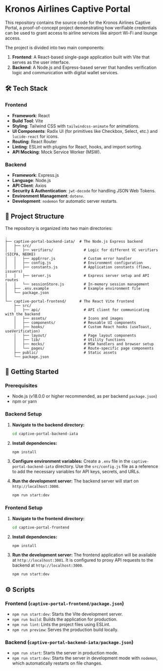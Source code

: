 # Kronos Airlines Captive Portal

This repository contains the source code for the Kronos Airlines Captive Portal, a proof-of-concept project demonstrating how verifiable credentials can be used to grant access to airline services like airport Wi-Fi and lounge access.

The project is divided into two main components:
1.  **Frontend**: A React-based single-page application built with Vite that serves as the user interface.
2.  **Backend**: A Node.js and Express-based server that handles verification logic and communication with digital wallet services.

## 🛠️ Tech Stack

### Frontend

-   **Framework**: React
-   **Build Tool**: Vite
-   **Styling**: Tailwind CSS with `tailwindcss-animate` for animations.
-   **UI Components**: Radix UI (for primitives like Checkbox, Select, etc.) and `lucide-react` for icons.
-   **Routing**: React Router
-   **Linting**: ESLint with plugins for React, hooks, and import sorting.
-   **API Mocking**: Mock Service Worker (MSW).

### Backend

-   **Framework**: Express.js
-   **Language**: Node.js
-   **API Client**: Axios
-   **Security & Authentication**: `jwt-decode` for handling JSON Web Tokens.
-   **Environment Management**: `dotenv`.
-   **Development**: `nodemon` for automatic server restarts.

## 📂 Project Structure

The repository is organized into two main directories:

```
.
├── captive-portal-backend-iata/  # The Node.js Express backend
│   ├── src/
│   │   ├── verifiers/              # Logic for different VC verifiers (SICPA, NEOKE)
│   │   ├── appError.js             # Custom error handler
│   │   ├── config.js               # Environment configuration
│   │   ├── constants.js            # Application constants (flows, issuers)
│   │   ├── server.js               # Express server setup and API routes
│   │   └── sessionStore.js         # In-memory session management
│   ├── .env.example                # Example environment file
│   └── package.json
│
└── captive-portal-frontend/      # The React Vite frontend
    ├── src/
    │   ├── api/                    # API client for communicating with the backend
    │   ├── assets/                 # Icons and images
    │   ├── components/             # Reusable UI components
    │   ├── hooks/                  # Custom React hooks (useToast, useVerification)
    │   ├── layout/                 # Page layout components
    │   ├── lib/                    # Utility functions
    │   ├── mocks/                  # MSW handlers and browser setup
    │   └── pages/                  # Route-specific page components
    ├── public/                     # Static assets
    └── package.json
```

## 🚀 Getting Started

### Prerequisites

-   Node.js (v18.0.0 or higher recommended, as per backend `package.json`)
-   npm or yarn

### Backend Setup

1.  **Navigate to the backend directory:**
    ```bash
    cd captive-portal-backend-iata
    ```

2.  **Install dependencies:**
    ```bash
    npm install
    ```

3.  **Configure environment variables:**
    Create a `.env` file in the `captive-portal-backend-iata` directory. Use the `src/config.js` file as a reference to add the necessary variables for API keys, secrets, and URLs.

4.  **Run the development server:**
    The backend server will start on `http://localhost:3000`.
    ```bash
    npm run start:dev
    ```

### Frontend Setup

1.  **Navigate to the frontend directory:**
    ```bash
    cd captive-portal-frontend
    ```

2.  **Install dependencies:**
    ```bash
    npm install
    ```

3.  **Run the development server:**
    The frontend application will be available at `http://localhost:3001`. It is configured to proxy API requests to the backend at `http://localhost:3000`.
    ```bash
    npm run start:dev
    ```

## ⚙️ Scripts

### Frontend (`captive-portal-frontend/package.json`)

-   `npm run start:dev`: Starts the Vite development server.
-   `npm run build`: Builds the application for production.
-   `npm run lint`: Lints the project files using ESLint.
-   `npm run preview`: Serves the production build locally.

### Backend (`captive-portal-backend-iata/package.json`)

-   `npm run start`: Starts the server in production mode.
-   `npm run start:dev`: Starts the server in development mode with `nodemon`, which automatically restarts on file changes.
